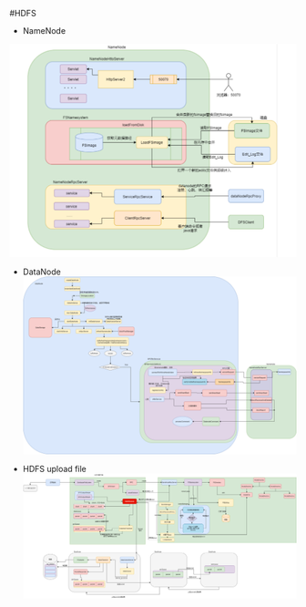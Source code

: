 #HDFS

* NameNode

![NameNode](images/NameNode.png)

* DataNode
![DataNode](images/datanode.png)

* HDFS upload file
![HDFS_upload_file](images/HDFS_upload_file.png)